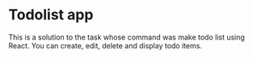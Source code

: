 # Todolist app

This is a solution to the task whose command was make todo list using React. You can create, edit, delete and display todo items.



